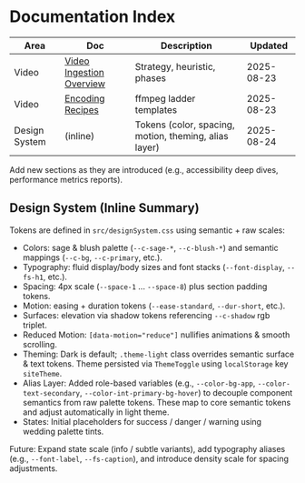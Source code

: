 # Documentation Index

| Area          | Doc                                                             | Description                                           | Updated    |
| ------------- | --------------------------------------------------------------- | ----------------------------------------------------- | ---------- |
| Video         | [Video Ingestion Overview](./video/video_ingestion_overview.md) | Strategy, heuristic, phases                           | 2025-08-23 |
| Video         | [Encoding Recipes](./video/encoding_recipes.md)                 | ffmpeg ladder templates                               | 2025-08-23 |
| Design System | (inline)                                                        | Tokens (color, spacing, motion, theming, alias layer) | 2025-08-24 |

Add new sections as they are introduced (e.g., accessibility deep dives, performance metrics reports).

## Design System (Inline Summary)

Tokens are defined in `src/designSystem.css` using semantic + raw scales:

- Colors: sage & blush palette (`--c-sage-*`, `--c-blush-*`) and semantic mappings (`--c-bg`, `--c-primary`, etc.).
- Typography: fluid display/body sizes and font stacks (`--font-display`, `--fs-h1`, etc.).
- Spacing: 4px scale (`--space-1` ... `--space-8`) plus section padding tokens.
- Motion: easing + duration tokens (`--ease-standard`, `--dur-short`, etc.).
- Surfaces: elevation via shadow tokens referencing `--c-shadow` rgb triplet.
- Reduced Motion: `[data-motion="reduce"]` nullifies animations & smooth scrolling.
- Theming: Dark is default; `.theme-light` class overrides semantic surface & text tokens. Theme persisted via `ThemeToggle` using `localStorage` key `siteTheme`.
- Alias Layer: Added role-based variables (e.g., `--color-bg-app`, `--color-text-secondary`, `--color-int-primary-bg-hover`) to decouple component semantics from raw palette tokens. These map to core semantic tokens and adjust automatically in light theme.
- States: Initial placeholders for success / danger / warning using wedding palette tints.

Future: Expand state scale (info / subtle variants), add typography aliases (e.g., `--font-label`, `--fs-caption`), and introduce density scale for spacing adjustments.
